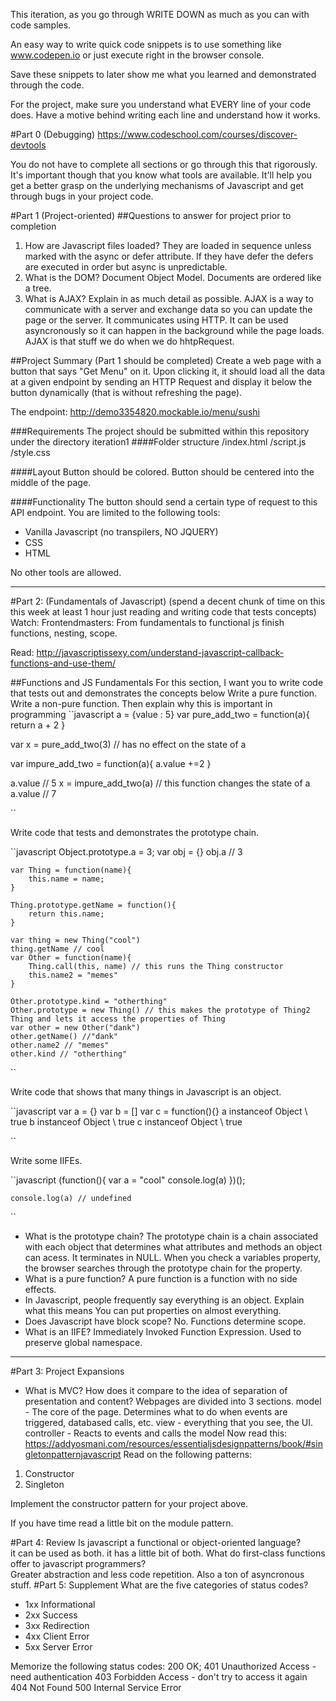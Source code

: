 This iteration, as you go through WRITE DOWN as much as you can with code samples.

An easy way to write quick code snippets is to use something like www.codepen.io or just execute right in the browser console.

Save these snippets to later show me what you learned and demonstrated through the code.

For the project, make sure you understand what EVERY line of your code does. Have a motive behind writing each line and understand how it works. 

#Part 0 (Debugging)
https://www.codeschool.com/courses/discover-devtools

You do not have to complete all sections or go through this that rigorously. It's important though that you know what tools are available. It'll help you get a better grasp on the underlying mechanisms of Javascript and get through bugs in your project code. 

#Part 1 (Project-oriented)
##Questions to answer for project prior to completion
1. How are Javascript files loaded? 
    They are loaded in sequence unless marked with the async or defer attribute. If they have defer the defers are executed in order but async is unpredictable.
2. What is the DOM? 
    Document Object Model. Documents are ordered like a tree.
3. What is AJAX? Explain in as much detail as possible.
    AJAX is a way to communicate with a server and exchange data so you can update the page or the server. It communicates using HTTP. It can be used asyncronously so it can happen in the background while the page loads. AJAX is that stuff we do when we do hhtpRequest.


##Project Summary (Part 1 should be completed)
Create a web page with a button that says "Get Menu" on it. Upon clicking it,
it should load all the data at a given endpoint by sending an HTTP Request and display it below the button dynamically (that is without refreshing the page).

The endpoint: http://demo3354820.mockable.io/menu/sushi

###Requirements
The project should be submitted within this repository under the directory iteration1
####Folder structure
/index.html
/script.js
/style.css

####Layout
Button should be colored.
Button should be centered into the middle of the page.

####Functionality
The button should send a certain type of request to this API endpoint.
You are limited to the following tools:
* Vanilla Javascript (no transpilers, NO JQUERY)
* CSS
* HTML

No other tools are allowed.


---
#Part 2: (Fundamentals of Javascript) (spend a decent chunk of time on this this week at least 1 hour just reading and writing code that tests concepts)
Watch:
Frontendmasters: From fundamentals to functional js finish functions, nesting, scope.

Read: 
http://javascriptissexy.com/understand-javascript-callback-functions-and-use-them/

##Functions and JS Fundamentals 
For this section, I want you to write code that tests out and demonstrates the concepts below
Write a pure function. Write a non-pure function. Then explain why this is important in programming
``javascript
   a = {value : 5}
   var pure_add_two = function(a){
        return a + 2
   }
   
   var x = pure_add_two(3) // has no effect on the state of a
   
   var impure_add_two = function(a){
        a.value +=2
   }
   
   a.value // 5
   x = impure_add_two(a) // this function changes the state of a
   a.value // 7
   
    
``

Write code that tests and demonstrates the prototype chain.

``javascript
    Object.prototype.a = 3;
    var obj = {}
    obj.a // 3
    
    var Thing = function(name){
        this.name = name;
    }
    
    Thing.prototype.getName = function(){
        return this.name;
    }
    
    var thing = new Thing("cool")
    thing.getName // cool
    var Other = function(name){
        Thing.call(this, name) // this runs the Thing constructor
        this.name2 = "memes"
    }
    
    Other.prototype.kind = "otherthing"
    Other.prototype = new Thing() // this makes the prototype of Thing2 Thing and lets it access the properties of Thing
    var other = new Other("dank")
    other.getName() //"dank"
    other.name2 // "memes"
    other.kind // "otherthing"
``

Write code that shows that many things in Javascript is an object.

``javascript
    var a = {}
    var b = []
    var c = function(){}
    a instanceof Object \\ true
    b instanceof Object \\ true
    c instanceof Object \\ true
    
``

Write some IIFEs.

``javascript
    (function(){
        var a = "cool"
        console.log(a)
    })();
    
    console.log(a) // undefined
``

* What is the prototype chain?
    The prototype chain is a chain associated with each object that determines what attributes and methods an object can acess. It terminates in NULL. When you check a variables property, the browser searches through the prototype chain for the property.
* What is a pure function?
    A pure function is a function with no side effects. 
* In Javascript, people frequently say everything is an object. Explain what this means
    You can put properties on almost everything. 
* Does Javascript have block scope? 
    No. Functions determine scope.
* What is an IIFE?
    Immediately Invoked Function Expression. Used to preserve global namespace. 
---
#Part 3: Project Expansions
* What is MVC? How does it compare to the idea of separation of presentation and content?
    Webpages are divided into 3 sections.
    model - The core of the page. Determines what to do when events are triggered, databased calls, etc.
    view - everything that you see, the UI.
    controller - Reacts to events and calls the model
Now read this:
https://addyosmani.com/resources/essentialjsdesignpatterns/book/#singletonpatternjavascript
Read on the following patterns:
1. Constructor
2. Singleton

Implement the constructor pattern for your project above.

If you have time read a little bit on the module pattern.

#Part 4: Review
Is javascript a functional or object-oriented language?  
    it can be used as both. it has a little bit of both.
What do first-class functions offer to javascript programmers?  
    Greater abstraction and less code repetition. Also a ton of asyncronous stuff.
#Part 5: Supplement
What are the five categories of status codes?
* 1xx Informational
* 2xx Success
* 3xx Redirection
* 4xx Client Error
* 5xx Server Error

Memorize the following status codes:
200 OK; 
401 Unauthorized Access -need authentication
403 Forbidden Access - don't try to access it again
404 Not Found
500 Internal Service Error

